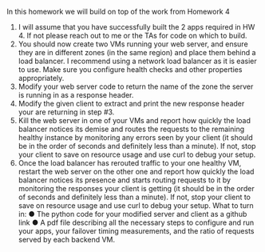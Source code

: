 In this homework we will build on top of the work from Homework 4
1. I will assume that you have successfully built the 2 apps required in HW 4. If not
please reach out to me or the TAs for code on which to build.
2. You should now create two VMs running your web server, and ensure they are in
different zones (in the same region) and place them behind a load balancer. I
recommend using a network load balancer as it is easier to use. Make sure you
configure health checks and other properties appropriately.
3. Modify your web server code to return the name of the zone the server is running
in as a response header.
4. Modify the given client to extract and print the new response header your are
returning in step #3.
5. Kill the web server in one of your VMs and report how quickly the load balancer
notices its demise and routes the requests to the remaining healthy instance by
monitoring any errors seen by your client (it should be in the order of seconds and
definitely less than a minute). If not, stop your client to save on resource usage and
use curl to debug your setup.
6. Once the load balancer has rerouted traffic to your one healthy VM, restart the
web server on the other one and report how quickly the load balancer notices its
presence and starts routing requests to it by monitoring the responses your client
is getting (it should be in the order of seconds and definitely less than a minute). If
not, stop your client to save on resource usage and use curl to debug your setup.
What to turn in:
● The python code for your modified server and client as a github link
● A pdf file describing all the necessary steps to configure and run your apps, your
failover timing measurements, and the ratio of requests served by each backend
VM.
